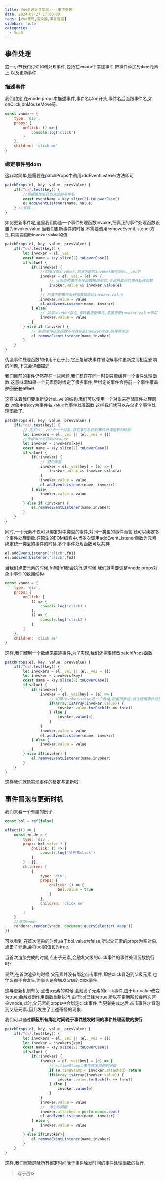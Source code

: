 ```yaml
---
title: Vue的设计与实现----事件处理
date: 2024-08-27 17:00:00
tags: [Vue源码,渲染器,事件冒泡]
sidebar: 'auto'
categories:
  - Vue3
---
```


## 事件处理

这一小节我们讨论如何处理事件,包括在vnode中描述事件,把事件添加到dom元素上,以及更新事件.  

### 描述事件
我们约定,在vnode.props中描述事件,事件名以on开头,事件名后面跟事件名,如onClick,onMouseMove等.
```js
const vnode = {
    type: 'div',
    props: {
        onClick: () => {
            console.log('click')
        }
    },
    children: 'click me'
}
```

### 绑定事件到dom

这非常简单,是需要在patchProps中调用addEventListener方法即可
```js
patchProps(el, key, value, prevValue) {
    if(/^on/.test(key)) {
        //根据属性名获取对应的事件名
        const eventName = key.slice(2).toLowerCase()
        el.addEventListener(name, value)
    } //省略...
}
```

如何更新事件呢,这里我们伪造一个事件处理函数invoker,把真正的事件处理函数设置为invoker.value.当我们更新事件的时候,不需要调用removeEventListener方法,只需要更新invoker.value的值.  
```js
patchProps(el, key, value, prevValue) {
    if(/^on/.test(key)) {
        let invoker = el._vei
        const name = key.slice(2).toLowerCase()
        if(value) {
            if(!invoker) {
                //如果没有invoker,则将伪造的invoker缓存到el._vei中
                invoker = el._vei = (e) => {
                    // 当伪造的事件处理函数被调用时,会调用真正的事件处理函数
                    invoker.value && invoker.value(e)
                }
                // 将真正的事件处理函数赋值给invoker.value
                invoker.value = value
                el.addEventListener(name, invoker)
            } else{
                // 如果invoker存在,意味着更新事件,直接更新invoker.value即可
                invoker.value = value
            }
        } else if (invoker) {
            // 新的事件绑定函数不存在但是invoker存在,则移除绑定
            el.removeEventListener(name,invoker)
        }
    }
}
```
伪造事件处理函数的作用不止于此,它还能解决事件冒泡与事件更新之间相互影响的问题,下文会详细描述.  

我们目前的事件仍然存在一些问题.我们现在在同一时刻只能缓存一个事件处理函数.这意味着如果一个元素同时绑定了很多事件,后绑定的事件会将前一个事件覆盖 ~~梦回嵌套effect~~  

这意味着我们要重新设计el._vei的结构.我们可以使用一个对象来存储事件处理函数,对象中的key为事件名,value为事件处理函数.这样我们就可以存储多个事件处理函数了.  
```js
patchProps(el, key, value, prevValue) {
    if(/^on/.test(key)) {
        // 定义el._vei为一个对象,存在事件名称到事件处理函数的映射
        let invokers = el._vei || (el._vei = {})
        //根据事件名获取invoker
        let invoker = invokers[key]
        const name = key.slice(2).toLowerCase()
        if(value) {
            if(!invoker) {
                // 避免覆盖
                invoker = el._vei[key] = (e) => {
                    invoker.value && invoker.value(e)
                }
                invoker.value = value
                el.addEventListener(name, invoker)
            } else{
                invoker.value = value
            }
        } else if (invoker) {
            el.removeEventListener(name,invoker)
        }
    }
}
```

同时,一个元素不仅可以绑定对中类型的事件,对同一类型的事件而言,还可以绑定多个事件处理函数.在原生的DOM编程中,当多次调用addEventListener函数为元素绑定统一类型的事件的时候,多个事件处理函数可以共存.
```js
el.addEventListener('click',fn1)
el.addEventListener('click',fn2)
```
当我们点击元素的时候,fn1和fn1都会执行.这时候,我们就需要调整vnode.props对象中事件的数据结构.
```js
const vnode = {
    type: 'div',
    props: {
        onClick: [
            () => {
                console.log('click1')
            },
            () => {
                console.log('click2')
            }
        ]
    },
    children: 'click me'
}
```
这样,我们使用一个数组来描述事件,为了实现,我们还需要修改patchProps函数.
```js
patchProps(el, key, value, prevValue) {
    if(/^on/.test(key)) {
        let invokers = el._vei || (el._vei = {})
        let invoker = invokers[key]
        const name = key.slice(2).toLowerCase()
        if(value) {
            if(!invoker) {
                invoker = el._vei[key] = (e) => {
                    // 如果invoker.value是一个数组,则遍历数组,依次调用事件处理函数
                    if(Array.isArray(invoker.value)) {
                        invoker.value.forEach(fn => fn(e))
                    } else {
                        invoker.value(e)
                    }
                }
                invoker.value = value
                el.addEventListener(name, invoker)
            } else {
                invoker.value = value
            }
        } else if(invoker) {
            el.removeEventListener(name,invoker)
        }
    }
}
```

这样我们就能实现事件的绑定与更新啦!

## 事件冒泡与更新时机
我们来看一个有趣的例子.
```js
const bol = ref(false)

effect(() => {
    const vnode = {
        type: 'div',
        props: bol.value ? {
            onClick: () => {
                console.log('父元素click')
            }
        } : {},
        children: [
            {
                type: 'div',
                props: {
                    onClick: () => {
                        bol.value = true
                    }
                },
                children: 'click me'
            }
        ]
    }
    //渲染vnode
    renderer.render(vnode, document.querySelector('#app'))
})
```
可以看到,在首次渲染的时候,由于bol.value为false,所以父元素的props为空对象.点击子元素,会将bol的值设为true.  

当首次渲染完成的时候,点击子元素,会触发父级的click事件的事件处理函数执行吗?

显然,在首次渲染的时候,父元素并没有绑定点击事件.即使click冒泡到父级元素,也什么都不会发生.但事实是会触发父级的click事件.  

这与更新机制有关.点击p元素的时候,会触发子元素的click事件,由于bol.value改变为true,会触发副作用函数重新执行,由于bol已经为true,所以在更新阶段会再次渲染vnode,此时,父元素的props中会绑定click事件.当更新完成之后,点击事件才冒泡到父级元素.,因此发生了上述奇怪的现象.  

我们可以通过**屏蔽所有绑定时间晚于事件触发时间的事件处理函数的执行**
```js
patchProps(el, key, value, prevValue) {
    if(/^on/.test(key)) {
        let invokers = el._vei || (el._vei = {})
        let invoker = invokers[key]
        const name = key.slice(2).toLowerCase()
        if(value) {
            if(!invoker) {
                invoker = el._vei[key] = (e) => {
                    // e.timeStamp为事件触发时的时间戳
                    if (e.timeStamp < invoker.attached) return
                    if(Array.isArray(invoker.value)) {
                        invoker.value.forEach(fn => fn(e))
                    } else {
                        invoker.value(e)
                    }
                }
                invoker.value = value
                //  添加时间戳
                invoker.attached = performance.now()
                el.addEventListener(name, invoker)
            } else {
                invoker.value = value
            }
        } else if(invoker){
            el.removeEventListener(name,invoker)
        }
    }
}
```

这样,我们就能屏蔽所有绑定时间晚于事件触发时间的事件处理函数的执行.

> 写于西13